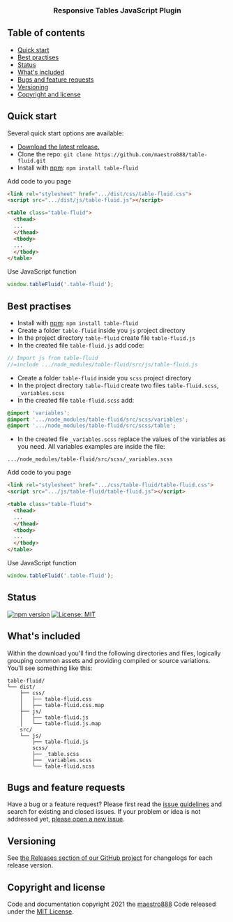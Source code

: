 <h3 align="center">Responsive Tables JavaScript Plugin</h3>

## Table of contents

- [Quick start](#quick-start)
- [Best practises](#best-practises)
- [Status](#status)
- [What's included](#whats-included)
- [Bugs and feature requests](#bugs-and-feature-requests)
- [Versioning](#versioning)
- [Copyright and license](#copyright-and-license)


## Quick start

Several quick start options are available:

- [Download the latest release.](https://github.com/maestro888/table-fluid/archive/1.2.0.zip)
- Clone the repo: `git clone https://github.com/maestro888/table-fluid.git`
- Install with [npm](https://www.npmjs.com/): `npm install table-fluid`

<p>Add code to you page</p>

```html
<link rel="stylesheet" href=".../dist/css/table-fluid.css">
<script src=".../dist/js/table-fluid.js"></script>

<table class="table-fluid">
  <thead>
  ...
  </thead>
  <tbody>
  ...
  </tbody>
</table>
```

<p>Use JavaScript function</p>

```js
window.tableFluid('.table-fluid');
```


## Best practises

- Install with [npm](https://www.npmjs.com/): `npm install table-fluid`
- Create a folder `table-fluid` inside you `js` project directory
- In the project directory `table-fluid` create file `table-fluid.js`
- In the created file `table-fluid.js` add code:

```js
// Import js from table-fluid
//=include .../node_modules/table-fluid/src/js/table-fluid.js
```

- Create a folder `table-fluid` inside you `scss` project directory
- In the project directory `table-fluid` create two files `table-fluid.scss`, `_variables.scss`
- In the created file `table-fluid.scss` add:

```scss
@import 'variables';
@import '.../node_modules/table-fluid/src/scss/variables';
@import '.../node_modules/table-fluid/src/scss/table';
```

- In the created file `_variables.scss` replace the values of the variables as you need. All variables examples are inside the file:

```text
.../node_modules/table-fluid/src/scss/_variables.scss
```

<p>Add code to you page</p>

```html
<link rel="stylesheet" href=".../css/table-fluid/table-fluid.css">
<script src=".../js/table-fluid/table-fluid.js"></script>

<table class="table-fluid">
  <thead>
  ...
  </thead>
  <tbody>
  ...
  </tbody>
</table>
```

<p>Use JavaScript function</p>

```js
window.tableFluid('.table-fluid');
```


## Status

[![npm version](https://img.shields.io/npm/v/table-fluid)](https://www.npmjs.com/package/table-fluid)
[![License: MIT](https://img.shields.io/badge/License-MIT-yellow.svg)](https://opensource.org/licenses/MIT)


## What's included

Within the download you'll find the following directories and files, logically grouping common assets and providing compiled or source variations. You'll see something like this:

```text
table-fluid/
└── dist/
    ├── css/
    │   ├── table-fluid.css
    │   ├── table-fluid.css.map
    ├── js/
    │   ├── table-fluid.js
    │   └── table-fluid.js.map
    src/
    └── js/
        ├── table-fluid.js
        scss/
        ├── _table.scss
        ├── _variables.scss
        └── table-fluid.scss
```


## Bugs and feature requests

Have a bug or a feature request? Please first read the [issue guidelines](https://github.com/maestro888/table-fluid/issues) and search for existing and closed issues. If your problem or idea is not addressed yet, [please open a new issue](https://github.com/maestro888/table-fluid/issues/new).


## Versioning

See [the Releases section of our GitHub project](https://github.com/maestro888/table-fluid/releases) for changelogs for each release version.


## Copyright and license

Code and documentation copyright 2021 the [maestro888](https://github.com/maestro888/table-fluid/graphs/contributors) Code released under the [MIT License](https://github.com/maestro888/table-fluid/blob/master/LICENSE).
